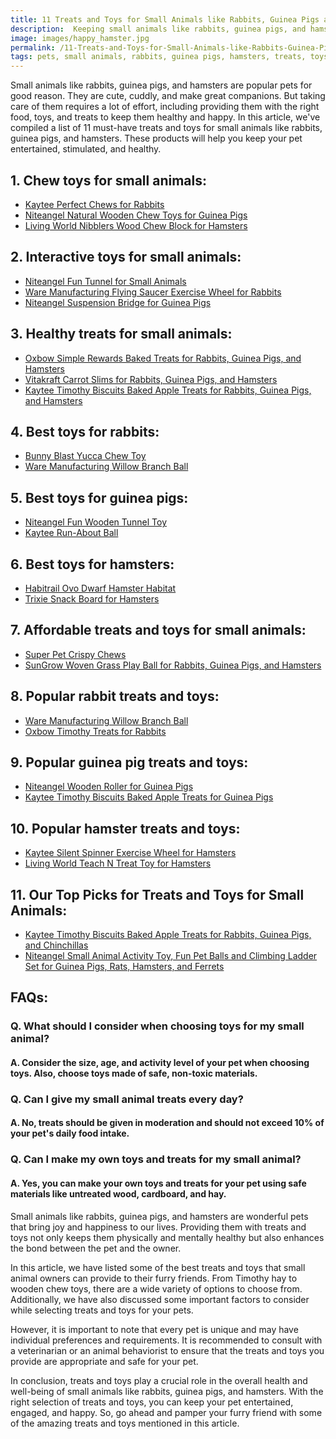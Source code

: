 ```yaml
---
title: 11 Treats and Toys for Small Animals like Rabbits, Guinea Pigs and Hamsters
description:  Keeping small animals like rabbits, guinea pigs, and hamsters entertained and happy is essential. Here are the 11 must-have treats and toys that every small animal owner should consider.
image: images/happy_hamster.jpg
permalink: /11-Treats-and-Toys-for-Small-Animals-like-Rabbits-Guinea-Pigs-and-Hamsters/
tags: pets, small animals, rabbits, guinea pigs, hamsters, treats, toys, pet supplies
---
```


Small animals like rabbits, guinea pigs, and hamsters are popular pets for good reason. They are cute, cuddly, and make great companions. But taking care of them requires a lot of effort, including providing them with the right food, toys, and treats to keep them healthy and happy. In this article, we've compiled a list of 11 must-have treats and toys for small animals like rabbits, guinea pigs, and hamsters. These products will help you keep your pet entertained, stimulated, and healthy.

## 1. Chew toys for small animals:

- [Kaytee Perfect Chews for Rabbits](https://amzn.to/3KGIW0a)
- [Niteangel Natural Wooden Chew Toys for Guinea Pigs](https://amzn.to/3IWmUF6)
- [Living World Nibblers Wood Chew Block for Hamsters](https://amzn.to/3Y3pMEC)

## 2. Interactive toys for small animals:
- [Niteangel Fun Tunnel for Small Animals](https://amzn.to/3Y6D2rU)
- [Ware Manufacturing Flying Saucer Exercise Wheel for Rabbits](https://amzn.to/3SzB4PR)
- [Niteangel Suspension Bridge for Guinea Pigs](https://amzn.to/3KCdakR)

## 3. Healthy treats for small animals:
- [Oxbow Simple Rewards Baked Treats for Rabbits, Guinea Pigs, and Hamsters](https://amzn.to/3ICegul)
- [Vitakraft Carrot Slims for Rabbits, Guinea Pigs, and Hamsters](https://amzn.to/3KFQsbB)
- [Kaytee Timothy Biscuits Baked Apple Treats for Rabbits, Guinea Pigs, and Hamsters](https://amzn.to/3KFQD6L)

## 4. Best toys for rabbits:
- [Bunny Blast Yucca Chew Toy](https://amzn.to/3mbJLDD)
- [Ware Manufacturing Willow Branch Ball](https://amzn.to/3Y2IxrS)

## 5. Best toys for guinea pigs:
- [Niteangel Fun Wooden Tunnel Toy](https://amzn.to/3IvvYj3)
- [Kaytee Run-About Ball](https://amzn.to/3KXSeFd)

## 6. Best toys for hamsters:
- [Habitrail Ovo Dwarf Hamster Habitat](https://amzn.to/41s3jEb)
- [Trixie Snack Board for Hamsters](https://amzn.to/3m882L8)

## 7. Affordable treats and toys for small animals:
- [Super Pet Crispy Chews](https://amzn.to/3maMMnZ)
- [SunGrow Woven Grass Play Ball for Rabbits, Guinea Pigs, and Hamsters](https://amzn.to/3m8qV0v)

## 8. Popular rabbit treats and toys:
- [Ware Manufacturing Willow Branch Ball](https://amzn.to/3xTTTUa)
- [Oxbow Timothy Treats for Rabbits](https://amzn.to/3m8vRSS)

## 9. Popular guinea pig treats and toys:
- [Niteangel Wooden Roller for Guinea Pigs](https://amzn.to/41oXuHH)
- [Kaytee Timothy Biscuits Baked Apple Treats for Guinea Pigs](https://amzn.to/3xRGT1D)

## 10. Popular hamster treats and toys:
- [Kaytee Silent Spinner Exercise Wheel for Hamsters](https://amzn.to/3EJSQtV)
- [Living World Teach N Treat Toy for Hamsters](https://amzn.to/3Zqk6FE)

## 11. Our Top Picks for Treats and Toys for Small Animals:
- [Kaytee Timothy Biscuits Baked Apple Treats for Rabbits, Guinea Pigs, and Chinchillas](https://amzn.to/3IWsCH2)
- [Niteangel Small Animal Activity Toy, Fun Pet Balls and Climbing Ladder Set for Guinea Pigs, Rats, Hamsters, and Ferrets](https://amzn.to/3xWUqoy)


## FAQs:
### Q. What should I consider when choosing toys for my small animal?
#### A. Consider the size, age, and activity level of your pet when choosing toys. Also, choose toys made of safe, non-toxic materials.

### Q. Can I give my small animal treats every day?
#### A. No, treats should be given in moderation and should not exceed 10% of your pet's daily food intake.

### Q. Can I make my own toys and treats for my small animal?
#### A. Yes, you can make your own toys and treats for your pet using safe materials like untreated wood, cardboard, and hay.

Small animals like rabbits, guinea pigs, and hamsters are wonderful pets that bring joy and happiness to our lives. Providing them with treats and toys not only keeps them physically and mentally healthy but also enhances the bond between the pet and the owner.

In this article, we have listed some of the best treats and toys that small animal owners can provide to their furry friends. From Timothy hay to wooden chew toys, there are a wide variety of options to choose from. Additionally, we have also discussed some important factors to consider while selecting treats and toys for your pets.

However, it is important to note that every pet is unique and may have individual preferences and requirements. It is recommended to consult with a veterinarian or an animal behaviorist to ensure that the treats and toys you provide are appropriate and safe for your pet.

In conclusion, treats and toys play a crucial role in the overall health and well-being of small animals like rabbits, guinea pigs, and hamsters. With the right selection of treats and toys, you can keep your pet entertained, engaged, and happy. So, go ahead and pamper your furry friend with some of the amazing treats and toys mentioned in this article.